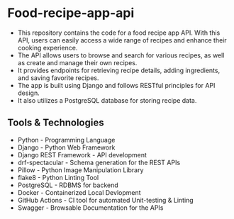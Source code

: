 # Food-recipe-app-api
* This repository contains the code for a food recipe app API. With this API, users can easily access a wide range of recipes and enhance their cooking experience.
* The API allows users to browse and search for various recipes, as well as create and manage their own recipes.
* It provides endpoints for retrieving recipe details, adding ingredients, and saving favorite recipes.
* The app is built using Django and follows RESTful principles for API design.
* It also utilizes a PostgreSQL database for storing recipe data.


## Tools & Technologies
* Python - Programming Language
* Django - Python Web Framework
* Django REST Framework - API development
* drf-spectacular - Schema generation for the REST APIs
* Pillow - Python Image Manipulation Library
* flake8 - Python Linting Tool
* PostgreSQL - RDBMS for backend
* Docker - Containerized Local Devlopment
* GitHub Actions - CI tool for automated Unit-testing & Linting
* Swagger - Browsable Documentation for the APIs
